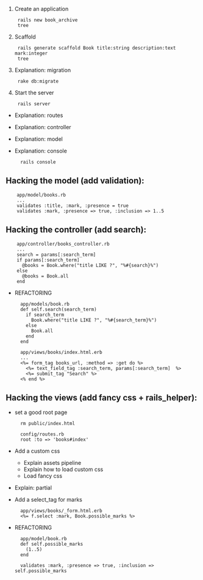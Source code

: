 1. Create an application

        rails new book_archive
        tree

2. Scaffold

        rails generate scaffold Book title:string description:text mark:integer
        tree

3. Explanation: migration

        rake db:migrate

4. Start the server

        rails server

* Explanation: routes
* Explanation: controller
* Explanation: model

* Explanation: console

        rails console


## Hacking the model (add validation):

        app/model/books.rb
        ...
        validates :title, :mark, :presence = true
        validates :mark, :presence => true, :inclusion => 1..5

## Hacking the controller (add search):

        app/controller/books_controller.rb
        ...
        search = params[:search_term]
        if params[:search_term]
          @books = Book.where("title LIKE ?", "%#{search}%")
        else
          @books = Book.all
        end

* REFACTORING

        app/models/book.rb
        def self.search(search_term)
          if search_term
            Book.where("title LIKE ?", "%#{search_term}%")
          else
            Book.all
          end
        end

        app/views/books/index.html.erb
        ...
        <%= form_tag books_url, :method => :get do %>
          <%= text_field_tag :search_term, params[:search_term]  %>
          <%= submit_tag "Search" %>
        <% end %>

## Hacking the views (add fancy css + rails_helper):

* set a good root page

        rm public/index.html

        config/routes.rb
        root :to => 'books#index'

* Add a custom css

  * Explain assets pipeline
  * Explain how to load custom css
  * Load fancy css

* Explain: partial

* Add a select_tag for marks

        app/views/books/_form.html.erb
        <%= f.select :mark, Book.possible_marks %>

* REFACTORING

        app/model/book.rb
        def self.possible_marks
          (1..5)
        end

        validates :mark, :presence => true, :inclusion => self.possible_marks
